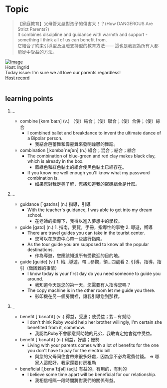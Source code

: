 # Topic

> 【家庭教育】父母管太嚴對孩子的傷害大！？(How DANGEROUS Are Strict Parents?) <br>
> It combines discipline and guidance with warmth and support - something I think all of us can benefit from. <br>
> 它結合了約束引導型及溫暖支持型的教育方法—— 這也是我認為所有人都能從中受益的方法。 <br>

[![Image](https://cdn.voicetube.com/assets/thumbnails/XM0udsRZ4FE.jpg)](https://www.youtube.com/embed/XM0udsRZ4FE?rel=0&showinfo=0&cc_load_policy=0&controls=1&autoplay=1&iv_load_policy=3&playsinline=1&wmode=transparent&start=191&end=200&enablejsapi=1&origin=https://tw.voicetube.com&widgetid=1)<br>
Host: Ingrid
<br>Today issue: I'm sure we all love our parents regardless!
<br>
[Host record](https://cdn.voicetube.com/tmp/everyday_records/ingrid.wang_vt_50297/3558.mp3)
<br><br>
## learning points
1. _
	* combine [kəmˋbaɪn] (v.) （使）結合；（使）聯合；（使）合併；（使）綜合
		- I combined ballet and breakdance to invent the ultimate dance of a Bipolar person.
			+ 我結合芭蕾舞和霹靂舞來發明躁鬱的舞蹈。
	* combination [͵kɑmbəˋneʃən] (n.) 組合；混合；結合；綜合
		- The combination of blue-green and red clay makes black clay, which is already in the box.
			+ 藍綠色和紅色黏土的組合使黑色黏土已經存在。
		- If you know me well enough you'll know what my password combination is.
			+ 如果您對我足夠了解，您將知道我的密碼組合是什麼。

2. _
	* guidance [ˋgaɪdns] (n.) 指導，引導
		- With the teacher's guidance, I was able to get into my dream school.
			+ 在老師的指導下，我得以進入夢想中的學校。
	* guide [gaɪd] (n.) 1. 指南，要覽，手冊，指導性的事物 2. 導遊，嚮導
		- There are travel guides you can take in the tourist center.
			+ 您可以在旅遊中心帶一些旅行指南。
		- As the tour guide you are supposed to know all the popular destinations.
			+ 作為導遊，您應該知道所有受歡迎的目的地。
	* guide [guide] (v.) 1. 給…導遊，帶…參觀，領…四處看 2. 引導，指導，指引（做困難的事情）
		- I know today is your first day do you need someone to guide you around.
			+ 我知道今天是您的第一天，您需要有人指導您嗎？
		- The copy machine is in the other room let me guide you there.
			+ 影印機在另一個房間裡，讓我引導您到那裡。

3. _
	* benefit [ˋbɛnəfɪt] (v .) 得益，受惠；使受益；對…有幫助
		- I don't think Ruby would help her brother willingly, I'm certain she benefited from it, somehow.
			+ 我認為Ruby不會願意幫助她的兄弟，我敢肯定她會從中受益。
	* benefit  [ˋbɛnəfɪt] (n.) 利益，好處；優勢
		- Living with your parents comes with a lot of benefits for the one you don't have to pay for the electric bill.
			+ 與您的父母同住會帶來很多好處，因為您不必為電費付錢。 => 哪家人這麼好，我家還要付房租勒
	* beneficial [͵bɛnəˋfɪʃəl] (adj.) 有益的，有用的，有利的
		- I believe some time apart will be beneficial for our relationship.
			+ 我相信相隔一段時間將對我們的關係有益。
